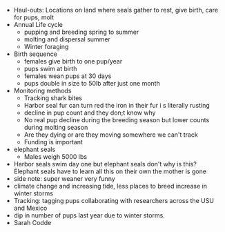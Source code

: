 - Haul-outs: Locations on land where seals gather to rest, give birth, care for pups, molt
- Annual Life cycle
	- pupping and breeding  spring to summer
	- molting and dispersal summer
	- Winter foraging 
- Birth sequence
	- females give birth to one pup/year
	- pups swim at birth
	- females wean pups at 30 days
	- pups double in size to 50lb after just one month
- Monitoring methods
	- Tracking shark bites
	- Harbor seal fur can turn red the iron in their fur i s literally rusting
	- decline in pup count and they don;t know why
	- No real pup decline during the breeding season but lower counts during molting season
	- Are they dying or are they moving somewhere we can't track
	- Funding is important
- elephant seals
	- Males weigh 5000 lbs
- Harbor seals swim day one but elephant seals don't why is this? Elephant seals have to learn all this on their own the mother is gone
- side note: super weaner very funny
- climate change and increasing tide, less places to breed increase in winter storms
- Tracking: tagging pups collaborating with researchers across the USU and Mexico
- dip in number of pups last year due to winter storms.
- Sarah  Codde